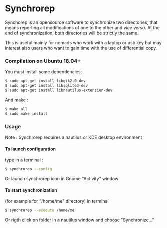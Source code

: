 # Synchrorep

Synchorep is an opensource software to synchronize two directories, that means reporting all modifications of one to the other and *vice versa*. At the end of synchronization, both directories will be strictly the same.

This is useful mainly for nomads who work with a laptop or usb key but may interest also users who want to gain time with the use of differential copy.

### Compilation on Ubuntu 18.04+

You must install some dependencies:
``` bash
$ sudo apt-get install libgtk2.0-dev
$ sudo apt-get install libsqlite3-dev
$ sudo apt-get install libnautilus-extension-dev
```

And make :
``` bash
$ make all
$ sudo make install
```

### Usage

Note : Synchrorep requires a nautilus or KDE desktop environment

#### To launch configuration
type in a terminal :
``` bash
$ synchrorep --config
```
Or launch synchrorep icon in Gnome "Activity" window

#### To start synchronization
(for example for "/home/me" directory) in terminal
``` bash
$ synchrorep --execute /home/me
```
Or rigth click on folder in a nautilus window and choose "Synchronize..."
